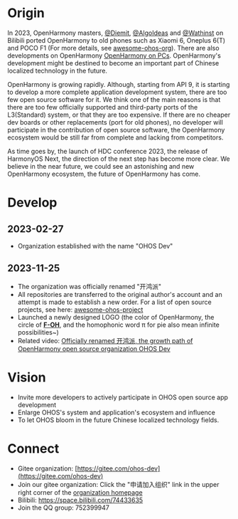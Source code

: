 # Origin

In 2023, OpenHarmony masters, [@Diemit](https://space.bilibili.com/1570309), [@AlgoIdeas](https://space.bilibili.com/36549646) and [@Wathinst](https://space.bilibili.com/384743347) on Bilibili ported OpenHarmony to old phones such as Xiaomi 6, Oneplus 6(T) and POCO F1 (For more details, see [awesome-ohos-org](https://gitee.com/ohos-dev/awesome-ohos-org)). There are also developments on OpenHarmony [OpenHarmony on PCs](https://mp.weixin.qq.com/s/486o6HZyvi0jqyivPnr6lQ). OpenHarmony's development might be destined to become an important part of Chinese localized technology in the future.

OpenHarmony is growing rapidly. Although, starting from API 9, it is starting to develop a more complete application development system, there are too few open source software for it. We think one of the main reasons is that there are too few officially supported and third-party ports of the L3(Standard) system, or that they are too expensive. If there are no cheaper dev boards or other replacements (port for old phones), no developer will participate in the contribution of open source software, the OpenHarmony ecosystem would be still far from complete and lacking from competitors.

As time goes by, the launch of HDC conference 2023, the release of HarmonyOS Next, the direction of the next step has become more clear. We believe in the near future, we could see an astonishing and new OpenHarmony ecosystem, the future of OpenHarmony has come.

# Develop

## 2023-02-27

- Organization established with the name "OHOS Dev"
 
## 2023-11-25

- The organization was officially renamed "开鸿派"
- All repositories are transferred to the original author's account and an attempt is made to establish a new order. For a list of open source projects, see here: [awesome-ohos-project](https://gitee.com/ohos-dev/awesome-ohos-project)
- Launched a newly designed LOGO (the color of OpenHarmony, the circle of [**F-OH**](https://github.com/westinyang/f-oh), and the homophonic word π for pie also mean infinite possibilities~)
- Related video: [Officially renamed 开鸿派, the growth path of OpenHarmony open source organization OHOS Dev](https://www.bilibili.com/video/BV1Ma4y1f7MD)

# Vision

- Invite more developers to actively participate in OHOS open source app development
- Enlarge OHOS's system and application's ecosystem and influence
- To let OHOS bloom in the future Chinese localized technology fields.

# Connect

- Gitee organization: [https://gitee.com/ohos-dev](https://gitee.com/ohos-dev)
- Join our gitee organization: Click the "申请加入组织" link in the upper right corner of the [organization homepage](https://gitee.com/ohos-dev)
- Bilibili: https://space.bilibili.com/74433635
- Join the QQ group: 752399947
